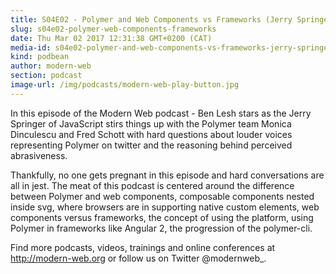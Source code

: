```yaml
---
title: S04E02 - Polymer and Web Components vs Frameworks (Jerry Springer Edition)
slug: s04e02-polymer-web-components-frameworks
date: Thu Mar 02 2017 12:31:38 GMT+0200 (CAT)
media-id: s04e02-polymer-and-web-components-vs-frameworks-jerry-springer-edition
kind: podbean
author: modern-web
section: podcast
image-url: /img/podcasts/modern-web-play-button.jpg
---
```

In this episode of the Modern Web podcast - Ben Lesh stars as the Jerry Springer of JavaScript stirs things up with the Polymer team Monica Dinculescu and Fred Schott with hard questions about louder voices representing Polymer on twitter and the reasoning behind perceived abrasiveness.

Thankfully, no one gets pregnant in this episode and hard conversations are all in jest. The meat of this podcast is centered around the difference between Polymer and web components, composable components nested inside svg, where browsers are in supporting native custom elements, web components versus frameworks, the concept of using the platform, using Polymer in frameworks like Angular 2, the progression of the polymer-cli.

Find more podcasts, videos, trainings and online conferences at http://modern-web.org or follow us on Twitter @modernweb_.